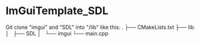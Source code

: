 # ImGuiTemplate_SDL

Git clone "imgui" and "SDL" into "/lib" like this:
.
├── CMakeLists.txt
├── lib
│   ├── SDL
│   └── imgui
└── main.cpp
